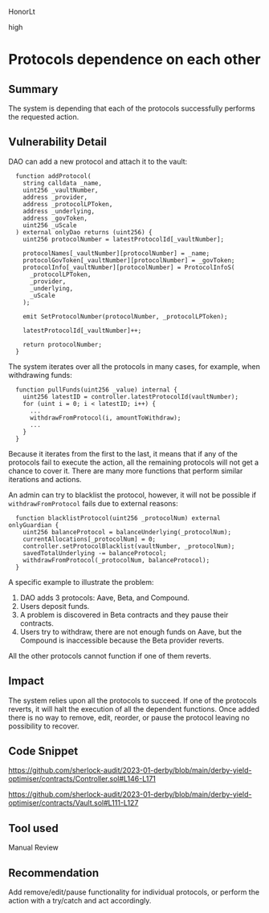 HonorLt

high

# Protocols dependence on each other

## Summary

The system is depending that each of the protocols successfully performs the requested action.

## Vulnerability Detail

DAO can add a new protocol and attach it to the vault:
```solidity
  function addProtocol(
    string calldata _name,
    uint256 _vaultNumber,
    address _provider,
    address _protocolLPToken,
    address _underlying,
    address _govToken,
    uint256 _uScale
  ) external onlyDao returns (uint256) {
    uint256 protocolNumber = latestProtocolId[_vaultNumber];

    protocolNames[_vaultNumber][protocolNumber] = _name;
    protocolGovToken[_vaultNumber][protocolNumber] = _govToken;
    protocolInfo[_vaultNumber][protocolNumber] = ProtocolInfoS(
      _protocolLPToken,
      _provider,
      _underlying,
      _uScale
    );

    emit SetProtocolNumber(protocolNumber, _protocolLPToken);

    latestProtocolId[_vaultNumber]++;

    return protocolNumber;
  }
```

The system iterates over all the protocols in many cases, for example, when withdrawing funds:
```solidity
  function pullFunds(uint256 _value) internal {
    uint256 latestID = controller.latestProtocolId(vaultNumber);
    for (uint i = 0; i < latestID; i++) {
      ...
      withdrawFromProtocol(i, amountToWithdraw);
      ...
    }
  }
```

Because it iterates from the first to the last, it means that if any of the protocols fail to execute the action, all the remaining protocols will not get a chance to cover it. There are many more functions that perform similar iterations and actions.

An admin can try to blacklist the protocol, however,  it will not be possible if `withdrawFromProtocol` fails due to external reasons:
```solidity
  function blacklistProtocol(uint256 _protocolNum) external onlyGuardian {
    uint256 balanceProtocol = balanceUnderlying(_protocolNum);
    currentAllocations[_protocolNum] = 0;
    controller.setProtocolBlacklist(vaultNumber, _protocolNum);
    savedTotalUnderlying -= balanceProtocol;
    withdrawFromProtocol(_protocolNum, balanceProtocol);
  }
```

A specific example to illustrate the problem:
1) DAO adds 3 protocols: Aave, Beta, and Compound.
2) Users deposit funds.
3) A problem is discovered in Beta contracts and they pause their contracts.
4) Users try to withdraw, there are not enough funds on Aave, but the Compound is inaccessible because the Beta provider reverts.

All the other protocols cannot function if one of them reverts.

## Impact

The system relies upon all the protocols to succeed. If one of the protocols reverts, it will halt the execution of all the dependent functions. Once added there is no way to remove, edit, reorder, or pause the protocol leaving no possibility to recover.

## Code Snippet

https://github.com/sherlock-audit/2023-01-derby/blob/main/derby-yield-optimiser/contracts/Controller.sol#L146-L171

https://github.com/sherlock-audit/2023-01-derby/blob/main/derby-yield-optimiser/contracts/Vault.sol#L111-L127

## Tool used

Manual Review

## Recommendation

Add remove/edit/pause functionality for individual protocols, or perform the action with a try/catch and act accordingly.